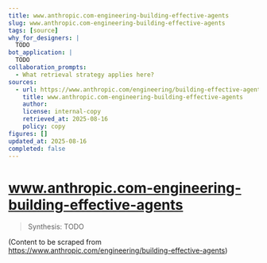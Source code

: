 ```yaml
---
title: www.anthropic.com-engineering-building-effective-agents
slug: www.anthropic.com-engineering-building-effective-agents
tags: [source]
why_for_designers: |
  TODO
bot_application: |
  TODO
collaboration_prompts:
  - What retrieval strategy applies here?
sources:
  - url: https://www.anthropic.com/engineering/building-effective-agents
    title: www.anthropic.com-engineering-building-effective-agents
    author: 
    license: internal-copy
    retrieved_at: 2025-08-16
    policy: copy
figures: []
updated_at: 2025-08-16
completed: false
---
```


# www.anthropic.com-engineering-building-effective-agents

> Synthesis: TODO

(Content to be scraped from https://www.anthropic.com/engineering/building-effective-agents)
